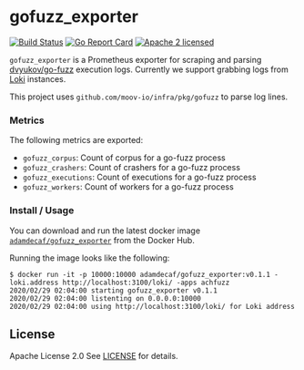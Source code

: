 # gofuzz_exporter

[![Build Status](https://travis-ci.com/adamdecaf/gofuzz_exporter.svg?branch=master)](https://travis-ci.com/adamdecaf/gofuzz_exporter)
[![Go Report Card](https://goreportcard.com/badge/github.com/adamdecaf/gofuzz_exporter)](https://goreportcard.com/report/github.com/adamdecaf/gofuzz_exporter)
[![Apache 2 licensed](https://img.shields.io/badge/license-Apache2-blue.svg)](https://raw.githubusercontent.com/adamdecaf/gofuzz_exporter/master/LICENSE)

`gofuzz_exporter` is a Prometheus exporter for scraping and parsing [dvyukov/go-fuzz](https://github.com/dvyukov/go-fuzz) execution logs. Currently we support grabbing logs from [Loki](https://github.com/grafana/loki) instances.

This project uses `github.com/moov-io/infra/pkg/gofuzz` to parse log lines.

### Metrics

The following metrics are exported:

- `gofuzz_corpus`: Count of corpus for a go-fuzz process
- `gofuzz_crashers`: Count of crashers for a go-fuzz process
- `gofuzz_executions`: Count of executions for a go-fuzz process
- `gofuzz_workers`: Count of workers for a go-fuzz process

### Install / Usage

You can download and run the latest docker image [`adamdecaf/gofuzz_exporter`](https://hub.docker.com/r/adamdecaf/gofuzz_exporter/) from the Docker Hub.

Running the image looks like the following:

```
$ docker run -it -p 10000:10000 adamdecaf/gofuzz_exporter:v0.1.1 -loki.address http://localhost:3100/loki/ -apps achfuzz
2020/02/29 02:04:00 starting gofuzz_exporter v0.1.1
2020/02/29 02:04:00 listenting on 0.0.0.0:10000
2020/02/29 02:04:00 using http://localhost:3100/loki/ for Loki address
```

## License

Apache License 2.0 See [LICENSE](LICENSE) for details.
